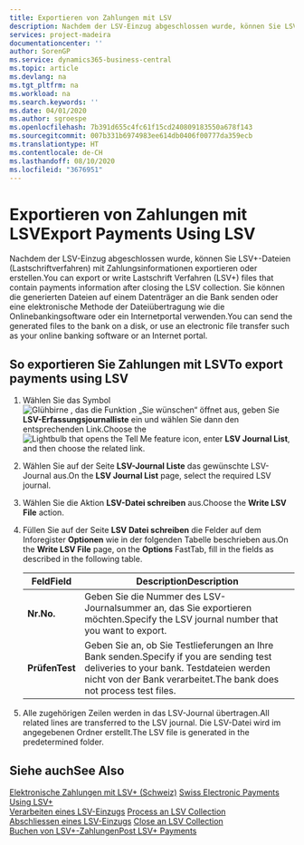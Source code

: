 ```yaml
---
title: Exportieren von Zahlungen mit LSV
description: Nachdem der LSV-Einzug abgeschlossen wurde, können Sie LSV+-Dateien (Lastschriftverfahren) mit Zahlungsinformationen exportieren oder erstellen. Sie können die generierten Dateien auf einem Datenträger an die Bank senden oder eine elektronische Methode der Dateiübertragung wie die Onlinebankingsoftware oder ein Internetportal verwenden.
services: project-madeira
documentationcenter: ''
author: SorenGP
ms.service: dynamics365-business-central
ms.topic: article
ms.devlang: na
ms.tgt_pltfrm: na
ms.workload: na
ms.search.keywords: ''
ms.date: 04/01/2020
ms.author: sgroespe
ms.openlocfilehash: 7b391d655c4fc61f15cd240809183550a678f143
ms.sourcegitcommit: 007b331b6974983ee614db0406f00777da359ecb
ms.translationtype: HT
ms.contentlocale: de-CH
ms.lasthandoff: 08/10/2020
ms.locfileid: "3676951"
---
```

# <a name="export-payments-using-lsv"></a><span data-ttu-id="87fb2-104">Exportieren von Zahlungen mit LSV</span><span class="sxs-lookup"><span data-stu-id="87fb2-104">Export Payments Using LSV</span></span>
<span data-ttu-id="87fb2-105">Nachdem der LSV-Einzug abgeschlossen wurde, können Sie LSV+-Dateien (Lastschriftverfahren) mit Zahlungsinformationen exportieren oder erstellen.</span><span class="sxs-lookup"><span data-stu-id="87fb2-105">You can export or write Lastschrift Verfahren (LSV+) files that contain payments information after closing the LSV collection.</span></span> <span data-ttu-id="87fb2-106">Sie können die generierten Dateien auf einem Datenträger an die Bank senden oder eine elektronische Methode der Dateiübertragung wie die Onlinebankingsoftware oder ein Internetportal verwenden.</span><span class="sxs-lookup"><span data-stu-id="87fb2-106">You can send the generated files to the bank on a disk, or use an electronic file transfer such as your online banking software or an Internet portal.</span></span>  

## <a name="to-export-payments-using-lsv"></a><span data-ttu-id="87fb2-107">So exportieren Sie Zahlungen mit LSV</span><span class="sxs-lookup"><span data-stu-id="87fb2-107">To export payments using LSV</span></span>  

1.  <span data-ttu-id="87fb2-108">Wählen Sie das Symbol ![Glühbirne , das die Funktion „Sie wünschen“ öffnet](../../media/ui-search/search_small.png "Tell me-Funktion") aus, geben Sie **LSV-Erfassungsjournalliste** ein und wählen Sie dann den entsprechenden Link.</span><span class="sxs-lookup"><span data-stu-id="87fb2-108">Choose the ![Lightbulb that opens the Tell Me feature](../../media/ui-search/search_small.png "Tell me what you want to do") icon, enter **LSV Journal List**, and then choose the related link.</span></span>  
2.  <span data-ttu-id="87fb2-109">Wählen Sie auf der Seite **LSV-Journal Liste** das gewünschte LSV-Journal aus.</span><span class="sxs-lookup"><span data-stu-id="87fb2-109">On the **LSV Journal List** page, select the required LSV journal.</span></span>  
3.  <span data-ttu-id="87fb2-110">Wählen Sie die Aktion **LSV-Datei schreiben** aus.</span><span class="sxs-lookup"><span data-stu-id="87fb2-110">Choose the **Write LSV File** action.</span></span>  
4.  <span data-ttu-id="87fb2-111">Füllen Sie auf der Seite **LSV Datei schreiben** die Felder auf dem Inforegister **Optionen** wie in der folgenden Tabelle beschrieben aus.</span><span class="sxs-lookup"><span data-stu-id="87fb2-111">On the **Write LSV File** page, on the **Options** FastTab, fill in the fields as described in the following table.</span></span>  

    |<span data-ttu-id="87fb2-112">Feld</span><span class="sxs-lookup"><span data-stu-id="87fb2-112">Field</span></span>|<span data-ttu-id="87fb2-113">Description</span><span class="sxs-lookup"><span data-stu-id="87fb2-113">Description</span></span>|  
    |---------------------------------|---------------------------------------|  
    |<span data-ttu-id="87fb2-114">**Nr.**</span><span class="sxs-lookup"><span data-stu-id="87fb2-114">**No.**</span></span>|<span data-ttu-id="87fb2-115">Geben Sie die Nummer des LSV-Journalsummer an, das Sie exportieren möchten.</span><span class="sxs-lookup"><span data-stu-id="87fb2-115">Specify the LSV journal number that you want to export.</span></span>|  
    |<span data-ttu-id="87fb2-116">**Prüfen**</span><span class="sxs-lookup"><span data-stu-id="87fb2-116">**Test**</span></span>|<span data-ttu-id="87fb2-117">Geben Sie an, ob Sie Testlieferungen an Ihre Bank senden.</span><span class="sxs-lookup"><span data-stu-id="87fb2-117">Specify if you are sending test deliveries to your bank.</span></span> <span data-ttu-id="87fb2-118">Testdateien werden nicht von der Bank verarbeitet.</span><span class="sxs-lookup"><span data-stu-id="87fb2-118">The bank does not process test files.</span></span>|  

5.  <span data-ttu-id="87fb2-119">Alle zugehörigen Zeilen werden in das LSV-Journal übertragen.</span><span class="sxs-lookup"><span data-stu-id="87fb2-119">All related lines are transferred to the LSV journal.</span></span> <span data-ttu-id="87fb2-120">Die LSV-Datei wird im angegebenen Ordner erstellt.</span><span class="sxs-lookup"><span data-stu-id="87fb2-120">The LSV file is generated in the predetermined folder.</span></span>  

## <a name="see-also"></a><span data-ttu-id="87fb2-121">Siehe auch</span><span class="sxs-lookup"><span data-stu-id="87fb2-121">See Also</span></span>  
 <span data-ttu-id="87fb2-122">[Elektronische Zahlungen mit LSV+ (Schweiz)](swiss-electronic-payments-using-lsv-.md) </span><span class="sxs-lookup"><span data-stu-id="87fb2-122">[Swiss Electronic Payments Using LSV+](swiss-electronic-payments-using-lsv-.md) </span></span>  
 <span data-ttu-id="87fb2-123">[Verarbeiten eines LSV-Einzugs](how-to-process-an-lsv-collection.md) </span><span class="sxs-lookup"><span data-stu-id="87fb2-123">[Process an LSV Collection](how-to-process-an-lsv-collection.md) </span></span>  
 <span data-ttu-id="87fb2-124">[Abschliessen eines LSV-Einzugs](how-to-close-an-lsv-collection.md) </span><span class="sxs-lookup"><span data-stu-id="87fb2-124">[Close an LSV Collection](how-to-close-an-lsv-collection.md) </span></span>  
 [<span data-ttu-id="87fb2-125">Buchen von LSV+-Zahlungen</span><span class="sxs-lookup"><span data-stu-id="87fb2-125">Post LSV+ Payments</span></span>](how-to-post-lsv-payments.md)
